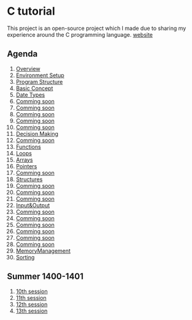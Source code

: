 # C tutorial

This project is an open-source project which I made due to sharing my experience around the C programming language. [website][1000] 

## Agenda

1. [Overview][1]
2. [Environment Setup][2]
3. [Program Structure][3]
4. [Basic Concept][4]
5. [Date Types][5]
6. [Comming soon][6]
7. [Comming soon][7]
8. [Comming soon][8]
9. [Comming soon][9]
10. [Comming soon][10]
11. [Decision Making][11]
12. [Comming soon][12]
13. [Functions][13]
14. [Loops][14]
15. [Arrays][15]
16. [Pointers][16]
17. [Comming soon][17]
18. [Structures][18]
19. [Comming soon][19]
20. [Comming soon][20]
21. [Comming soon][21]
22. [Input&Output][22]
23. [Comming soon][23]
24. [Comming soon][24]
25. [Comming soon][25]
26. [Comming soon][26]
27. [Comming soon][27]
28. [Comming soon][28]
29. [MemoryManagement][29]
30. [Sorting][30]

## Summer 1400-1401

1. [10th session][110]
2. [11th session][111]
3. [12th session][112]
4. [13th session][113]

[1]: https://github.com/mohammadmasoumi/c-tutorial/tree/master/tutorial/01_Overview
[2]: https://github.com/mohammadmasoumi/c-tutorial/tree/master/tutorial
[3]: https://github.com/mohammadmasoumi/c-tutorial/tree/master/tutorial
[4]: https://github.com/mohammadmasoumi/c-tutorial/tree/master/tutorial
[5]: https://github.com/mohammadmasoumi/c-tutorial/tree/master/tutorial
[6]: https://github.com/mohammadmasoumi/c-tutorial/tree/master/tutorial
[7]: https://github.com/mohammadmasoumi/c-tutorial/tree/master/tutorial
[8]: https://github.com/mohammadmasoumi/c-tutorial/tree/master/tutorial
[9]: https://github.com/mohammadmasoumi/c-tutorial/tree/master/tutorial
[10]: https://github.com/mohammadmasoumi/c-tutorial/tree/master/tutorial
[11]: https://github.com/mohammadmasoumi/c-tutorial/tree/master/tutorial/11_Decision%20Making
[12]: https://github.com/mohammadmasoumi/c-tutorial/tree/master/tutorial
[13]: https://github.com/mohammadmasoumi/c-tutorial/tree/master/tutorial/13_Functions
[14]: https://github.com/mohammadmasoumi/c-tutorial/tree/master/tutorial/14_Loops
[15]: https://github.com/mohammadmasoumi/c-tutorial/tree/master/tutorial/15_Arrays
[16]: https://github.com/mohammadmasoumi/c-tutorial/tree/master/tutorial/16_Pointers
[17]: https://github.com/mohammadmasoumi/c-tutorial/tree/master/tutorial
[18]: https://github.com/mohammadmasoumi/c-tutorial/tree/master/tutorial/18_Structures
[19]: https://github.com/mohammadmasoumi/c-tutorial/tree/master/tutorial
[20]: https://github.com/mohammadmasoumi/c-tutorial/tree/master/tutorial
[21]: https://github.com/mohammadmasoumi/c-tutorial/tree/master/tutorial
[22]: https://github.com/mohammadmasoumi/c-tutorial/tree/master/tutorial/22_Input%26Output
[23]: https://github.com/mohammadmasoumi/c-tutorial/tree/master/tutorial
[24]: https://github.com/mohammadmasoumi/c-tutorial/tree/master/tutorial
[25]: https://github.com/mohammadmasoumi/c-tutorial/tree/master/tutorial
[26]: https://github.com/mohammadmasoumi/c-tutorial/tree/master/tutorial
[27]: https://github.com/mohammadmasoumi/c-tutorial/tree/master/tutorial
[28]: https://github.com/mohammadmasoumi/c-tutorial/tree/master/tutorial
[29]: https://github.com/mohammadmasoumi/c-tutorial/tree/master/tutorial/29_MemoryManagement
[30]: https://github.com/mohammadmasoumi/c-tutorial/tree/master/tutorial/30_Sorting
[110]: https://github.com/mohammadmasoumi/c-tutorial/tree/master/extra/summer00-01/10
[111]: https://github.com/mohammadmasoumi/c-tutorial/tree/master/extra/summer00-01/11
[112]: https://github.com/mohammadmasoumi/c-tutorial/tree/master/extra/summer00-01/12
[113]: https://github.com/mohammadmasoumi/c-tutorial/tree/master/extra/summer00-01/13

<!-- [100]:  
[100]:
[100]: 
[100]:
[100]: 
[100]:
[100]: 
[100]:
[100]: 
[100]:
[100]:  
[100]:
[100]: 
[100]:
[100]: 
[100]:
[100]: 
[100]:
[100]:  -->
[1000]: https://mohammadmasoumi.github.io/c-tutorial/
